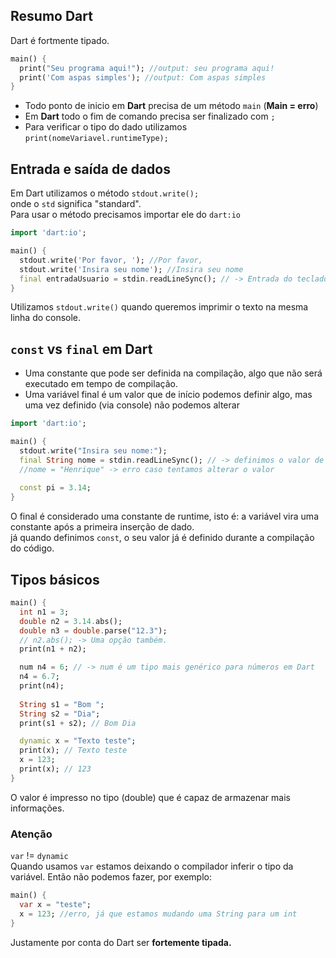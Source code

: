 ## Resumo Dart
Dart é fortmente tipado.
```dart
main() {
  print("Seu programa aqui!"); //output: seu programa aqui!
  print('Com aspas simples'); //output: Com aspas simples
}
```
- Todo ponto de inicio em <b>Dart</b> precisa de um método `main` (<b>Main = erro</b>)
- Em <b>Dart</b> todo o fim de comando precisa ser finalizado com `;`
- Para verificar o tipo do dado utilizamos ```print(nomeVariavel.runtimeType);```

## Entrada e saída de dados
Em Dart utilizamos o método `stdout.write();` <br/>
onde o `std` significa "standard". <br/>
Para usar o método precisamos importar ele do `dart:io`
```dart
import 'dart:io';

main() {
  stdout.write('Por favor, '); //Por favor, 
  stdout.write('Insira seu nome'); //Insira seu nome
  final entradaUsuario = stdin.readLineSync(); // -> Entrada do teclado do usuário
}
```
Utilizamos `stdout.write()` quando queremos imprimir o texto
na mesma linha do console.
## `const` vs `final` em Dart
- Uma constante que pode ser definida na compilação, algo que não será
executado em tempo de compilação.
- Uma variável final é um valor que de início podemos definir algo,
mas uma vez definido (via console) não podemos alterar
```dart
import 'dart:io';

main() {
  stdout.write("Insira seu nome:");
  final String nome = stdin.readLineSync(); // -> definimos o valor de nome
  //nome = "Henrique" -> erro caso tentamos alterar o valor
  
  const pi = 3.14;
}
```
O final é considerado uma constante de runtime, isto é: a variável vira 
uma constante após a primeira inserção de dado. <br/>
já quando definimos `const`, o seu valor já é definido durante a compilação
do código.

## Tipos básicos 
```dart
main() {
  int n1 = 3;
  double n2 = 3.14.abs();
  double n3 = double.parse("12.3");
  // n2.abs(); -> Uma opção também.
  print(n1 + n2);

  num n4 = 6; // -> num é um tipo mais genérico para números em Dart
  n4 = 6.7;
  print(n4);
  
  String s1 = "Bom ";
  String s2 = "Dia";
  print(s1 + s2); // Bom Dia

  dynamic x = "Texto teste";
  print(x); // Texto teste
  x = 123;
  print(x); // 123
}
```
O valor é impresso no tipo (double) que é capaz de armazenar 
mais informações.
### Atenção
`var` != `dynamic` <br/>
Quando usamos `var` estamos deixando o compilador inferir o tipo da 
variável. Então não podemos fazer, por exemplo:
```dart
main() {
  var x = "teste";
  x = 123; //erro, já que estamos mudando uma String para um int
}
```
Justamente por conta do Dart ser <b>fortemente tipada<b/>.